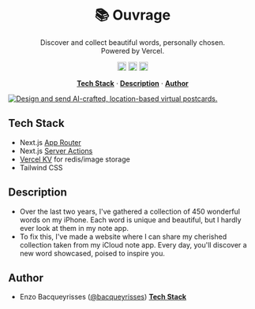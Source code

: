 <h1 align="center">📚 Ouvrage</h1>

<p align="center">
  Discover and collect beautiful words, personally chosen. 
  <br/>
  Powered by Vercel.
</p>

<p align="center" style="margin: 0;>
  <a href="https://twitter.com/bacqueyrisses"><img src="https://cdn.jsdelivr.net/npm/simple-icons@v5.15.0/icons/twitter.svg" style="width: 18px; height: auto;" alt="Enzo Bacqueyrisses Twitter Account" /></a> 
  <a href="https://github.com/bacqueyrisses"><img src="https://cdn.jsdelivr.net/npm/simple-icons@v5.15.0/icons/github.svg"  style="width: 18px; height: auto;" alt="Enzo Bacqueyrisses GitHub Account" /></a> 
    <a href="https://www.linkedin.com/in/bacqueyrisses/"><img src="https://cdn.jsdelivr.net/npm/simple-icons@v5.15.0/icons/linkedin.svg"  style="width: 18px; height: auto;" alt="Enzo Bacqueyrisses Linkedin Account" /></a>
</p>

<p align="center">
  <a href="#tech-stack"><strong>Tech Stack</strong></a> ·
  <a href="#description"><strong>Description</strong></a> ·
  <a href="#author"><strong>Author</strong></a>
</p>

<a href="https://www.postai.enzo.codes">
    <img alt="Design and send AI-crafted, location-based virtual postcards." src="https://github.com/bacqueyrisses/ouvrage/assets/96829831/d8ba6149-c9b7-4c11-98bb-f9e102d03abd">
</a>

<br/>

## Tech Stack

- Next.js [App Router](https://nextjs.org/docs/app)
- Next.js [Server Actions](https://nextjs.org/docs/app/api-reference/functions/server-actions)
- [Vercel KV](https://vercel.com/storage/kv) for redis/image storage
- Tailwind CSS

## Description

- Over the last two years, I've gathered a collection of 450 wonderful words on my iPhone. Each word is unique and beautiful, but I hardly ever look at them in my note app.
- To fix this, I've made a website where I can share my cherished collection taken from my iCloud note app. Every day, you'll discover a new word showcased, poised to inspire you.

## Author

- Enzo Bacqueyrisses ([@bacqueyrisses](https://twitter.com/bacqueyrisses)) <a href="#tech-stack"><strong>Tech Stack</strong></a>

